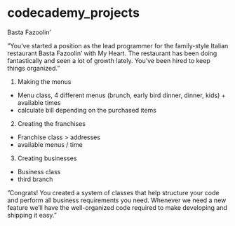# codecademy_projects

Basta Fazoolin’

”You’ve started a position as the lead programmer for the family-style Italian restaurant Basta Fazoolin’ with My Heart. The restaurant has been doing fantastically and seen a lot of growth lately. You’ve been hired to keep things organized.”

1. Making the menus 
- Menu class, 4 different menus (brunch, early bird dinner, dinner, kids) + available times 
- calculate bill depending on the purchased items

2. Creating the franchises 
- Franchise class > addresses
- available menus / time

3. Creating businesses 
- Business class
- third branch

”Congrats! You created a system of classes that help structure your code and perform all business requirements you need. Whenever we need a new feature we’ll have the well-organized code required to make developing and shipping it easy.”
